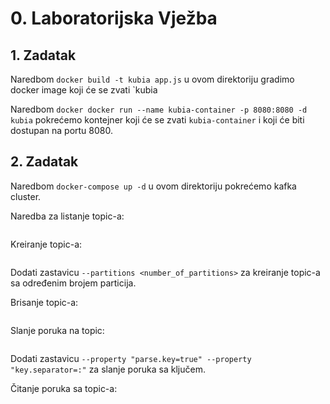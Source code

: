# 0. Laboratorijska Vježba

## 1. Zadatak
Naredbom `docker build -t kubia app.js` u ovom direktoriju gradimo docker image koji će se zvati `kubia

Naredbom `docker docker run --name kubia-container -p 8080:8080 -d kubia` pokrećemo kontejner koji će se zvati `kubia-container` i koji će biti dostupan na portu 8080.


## 2. Zadatak
Naredbom `docker-compose up -d` u ovom direktoriju pokrećemo kafka cluster.

Naredba za listanje topic-a:
```docker exec <container_name> kafka-topics --bootstrap-server <container_name>:9092 --list
```

Kreiranje topic-a:
```docker exec <container_name> kafka-topics --bootstrap-server <container_name>:9092 --create --topic <topic_name>
```
Dodati zastavicu `--partitions <number_of_partitions>` za kreiranje topic-a sa određenim brojem particija.

Brisanje topic-a:
```docker exec <container_name> kafka-topics --bootstrap-server <container_name>:9092 --delete --topic <topic_name>
```

Slanje poruka na topic:
```docker exec --interactive --tty <container_name> kafka-console-producer --bootstrap-server <container_name>:9092 --topic <topic_name>
```
Dodati zastavicu `--property "parse.key=true" --property "key.separator=:"` za slanje poruka sa ključem.


Čitanje poruka sa topic-a:
```docker exec --interactive --tty <container_name> kafka-console-consumer --bootstrap-server <container_name>:9092 --topic <topic_name> --from-beginning
```